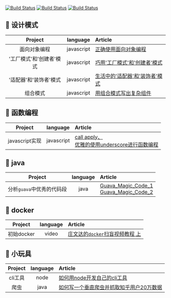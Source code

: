 [![Build Status](https://img.shields.io/badge/%E4%B8%BB%E9%A1%B5-%E6%8E%98%E9%87%91-blue.svg)](https://juejin.im/user/5823d1a3a22b9d0067fde1f7/posts)
[![Build Status](https://img.shields.io/badge/%E4%B8%BB%E9%A1%B5-segmentfault-green.svg)](https://segmentfault.com/u/pkwenda)
[![Build Status](https://img.shields.io/badge/%E4%B8%BB%E9%A1%B5-github-lightgrey.svg)](https://github.com/pkwenda)

  


## 🏅 设计模式

| Project | language | Article |
|:-------:|:-------:|:------|
| 面向对象编程 | javascript | [正确使用面向对象编程](https://github.com/pkwenda/blog/issues/1) 
|'工厂模式'和'创建者'模式 | javascript | [巧用'工厂模式'和'创建者'模式](https://github.com/pkwenda/blog/issues/2) 
|'适配器'和'装饰者'模式 | javascript | [生活中的'适配器'和'装饰者'模式](https://github.com/pkwenda/blog/issues/3) 
| 组合模式 | javascript | [用组合模式写出复杂组件](https://github.com/pkwenda/blog/issues/4) 

 


## 🏅 函数编程

| Project | language | Article |
|:-------:|:-------:|:------|
| javascript实现 | javascript | [call apply、](https://github.com/pkwenda/blog/issues/5) <br/> [优雅的使用underscore进行函数编程](https://github.com/pkwenda/blog/issues/6) 
 




## 🏅 java

| Project | language | Article |
|:-------:|:-------:|:------|
| 分析`guava`中优秀的代码段 | java | [Guava_Magic_Code_1](https://github.com/pkwenda/blog/issues/9)<br/>[Guava_Magic_Code_2](https://github.com/pkwenda/blog/issues/10)  
 
## 🏅 docker

| Project | language | Article |
|:-------:|:-------:|:------|
| 初始docker | video | [庄文达的`docker`扫盲视频教程 上](https://www.youtube.com/watch?v=IaSOSBs8Z5U) 
 



## 🏅 小玩具

| Project | language | Article |
|:-------:|:-------:|:------|
| cli工具 | node | [如何用node开发自己的cli工具](https://github.com/pkwenda/blog/issues/7) 
| 爬虫 | java | [如何写一个垂直爬虫并抓取知乎用户20万数据](https://github.com/pkwenda/blog/issues/8) 

 


 
